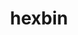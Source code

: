 ---
codehost: https://github.com/maxogden/hexbin
logohandle: hexbin
sort: hexbin
title: hexbin
website: http://hexb.in/
---
